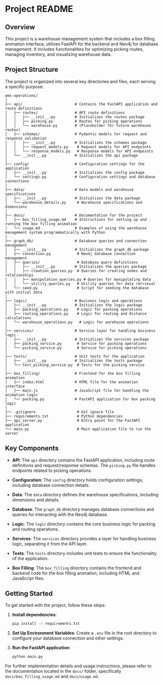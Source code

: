 # Project README

## Overview

This project is a warehouse management system that includes a box filling animation interface, utilizes FastAPI for the backend and Neo4j for database management. It includes functionalities for optimizing picking routes, managing inventory, and visualizing warehouse data.

## Project Structure

The project is organized into several key directories and files, each serving a specific purpose:

```
wms-operations/
│
├── api/                        # Contains the FastAPI application and route definitions
│   ├── routes/                 # API route definitions
│   │   ├── __init__.py         # Initializes the routes package
│   │   ├── picking.py          # Routes for picking operations
│   │   └── warehouse.py        # (Placeholder for future warehouse routes)
│   ├── schemas/                # Pydantic models for request and response validation
│   │   ├── __init__.py         # Initializes the schemas package
│   │   ├── request_models.py    # Request models for API endpoints
│   │   └── response_models.py   # Response models for API endpoints
│   └── __init__.py             # Initializes the api package
│
├── config/                     # Configuration settings for the application
│   ├── __init__.py             # Initializes the config package
│   └── settings.py             # Configuration settings and database connections
│
├── data/                       # Data models and warehouse specifications
│   ├── __init__.py             # Initializes the data package
│   └── warehouse_details.py     # Warehouse specifications and dimensions
│
├── docs/                       # Documentation for the project
│   ├── box_filling_usage.md    # Instructions for setting up and running the box filling animation
│   └── usage.md                # Examples of using the warehouse management system programmatically with Python
|
├── graph_db/                   # Database queries and connection management
│   ├── __init__.py             # Initializes the graph_db package
│   ├── connection.py            # Neo4j database connection management
│   ├── queries/                 # Database query definitions
│   │   ├── __init__.py         # Initializes the queries package
│   │   ├── creation_queries.py  # Queries for creating nodes and relationships
│   │   ├── manipulation_queries.py # Queries for manipulating data
│   │   └── utility_queries.py   # Utility queries for data retrieval
│   └── seed.py                  # Script for seeding the database with initial data
│
├── logic/                      # Business logic and operations
│   ├── __init__.py             # Initializes the logic package
│   ├── packing_operations.py    # Logic for packing operations
│   ├── routing_operations.py    # Logic for routing and distance calculations
│   └── warehouse_operations.py   # Logic for warehouse operations
│
├── services/                   # Service layer for handling business logic
│   ├── __init__.py             # Initializes the services package
│   ├── packing_service.py       # Service for packing operations
│   └── picking_service.py       # Service for picking operations
│
├── tests/                      # Unit tests for the application
│   ├── __init__.py             # Initializes the tests package
│   └── test_picking_service.py  # Tests for the picking service
│
├── box_filling/                # Frontend for the box filling animation
│   ├── index.html              # HTML file for the animation interface
│   ├── main.js                 # JavaScript file for handling the animation logic
│   └── packing.py              # FastAPI application for box packing logic
│
├── .gitignore                   # Git ignore file
├── requirements.txt             # Python dependencies
├── api_server.py                # Entry point for the FastAPI application
└── main.py                      # Main application file to run the server
```

## Key Components

- **API**: The `api` directory contains the FastAPI application, including route definitions and request/response schemas. The `picking.py` file handles endpoints related to picking operations.

- **Configuration**: The `config` directory holds configuration settings, including database connection details.

- **Data**: The `data` directory defines the warehouse specifications, including dimensions and details.

- **Database**: The `graph_db` directory manages database connections and queries for interacting with the Neo4j database.

- **Logic**: The `logic` directory contains the core business logic for packing and routing operations.

- **Services**: The `services` directory provides a layer for handling business logic, separating it from the API layer.

- **Tests**: The `tests` directory includes unit tests to ensure the functionality of the application.

- **Box Filling**: The `box_filling` directory contains the frontend and backend code for the box filling animation, including HTML and JavaScript files.

## Getting Started

To get started with the project, follow these steps:

1. **Install dependencies**:
   ```bash
   pip install -r requirements.txt
   ```

2. **Set Up Environment Variables**: Create a `.env` file in the root directory to configure your database connection and other settings.

3. **Run the FastAPI application**:
   ```bash
   python main.py
   ```

For further implementation details and usage instructions, please refer to the documentation located in the `docs/` folder, specifically `docs/box_filling_usage.md` and `docs/usage.md`.